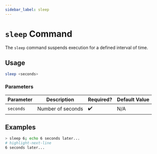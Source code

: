 ```yaml
---
sidebar_label: sleep
---
```


# `sleep` Command

The `sleep` command suspends execution for a defined interval of time.

## Usage

```bash
sleep <seconds>
```

### Parameters

| Parameter | Description       | Required? | Default Value |
| --------- | ----------------- | --------- | ------------- |
| `seconds` | Number of seconds | ✔️        | N/A           |

## Examples

```bash title="Print the string '6 seconds later...' after 6 seconds have elapsed"
> sleep 6; echo 6 seconds later...
# highlight-next-line
​6 seconds later...
```
